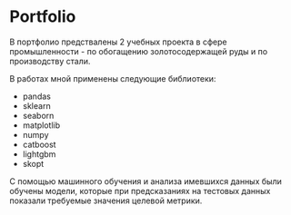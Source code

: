 # Portfolio

В портфолио предствалены 2 учебных проекта в сфере промышленности - по обогащению золотосодержащей руды и по производству стали.

В работах мной применены следующие библиотеки:
- pandas
- sklearn
- seaborn
- matplotlib
- numpy
- catboost
- lightgbm
- skopt

С помощью машинного обучения и анализа имевшихся данных были обучены модели, которые при предсказаниях на тестовых данных показали требуемые значения целевой метрики.


